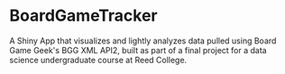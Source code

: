 # BoardGameTracker

A Shiny App that visualizes and lightly analyzes data pulled using Board Game Geek's BGG XML API2, built as part of a final project for a data science undergraduate course at Reed College.